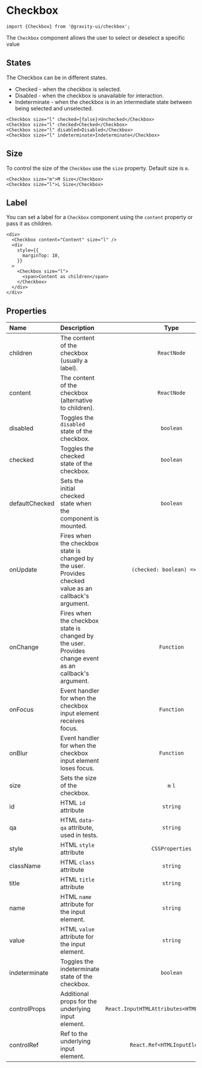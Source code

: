 <!--GITHUB_BLOCK-->

# Checkbox

<!--/GITHUB_BLOCK-->

```tsx
import {Checkbox} from '@gravity-ui/checkbox';
```

The `Checkbox` component allows the user to select or deselect a specific value

## States

The Checkbox can be in different states.

- Checked - when the checkbox is selected.
- Disabled - when the checkbox is unavailable for interaction.
- Indeterminate - when the checkbox is in an intermediate state between being selected and unselected.

<!--LANDING_BLOCK

<ExampleBlock
    code={`
<Checkbox size="l" checked={false}>Unchecked</Checkbox>
<Checkbox size="l" checked>Checked</Checkbox>
<Checkbox size="l" disabled>Disabled</Checkbox>
<Checkbox size="l" indeterminate>Indeterminate</Checkbox>
`}
>
    <UIKit.Checkbox size="l" checked={false}>Unchecked</UIKit.Checkbox>
    <UIKit.Checkbox size="l" checked>Checked</UIKit.Checkbox>
    <UIKit.Checkbox size="l" disabled>Disabled</UIKit.Checkbox>
    <UIKit.Checkbox size="l" indeterminate>Indeterminate</UIKit.Checkbox>
</ExampleBlock>

LANDING_BLOCK-->

<!--GITHUB_BLOCK-->

```tsx
<Checkbox size="l" checked={false}>Unchecked</Checkbox>
<Checkbox size="l" checked>Checked</Checkbox>
<Checkbox size="l" disabled>Disabled</Checkbox>
<Checkbox size="l" indeterminate>Indeterminate</Checkbox>
```

<!--/GITHUB_BLOCK-->

## Size

To control the size of the `Checkbox` use the `size` property. Default size is `m`.

<!--LANDING_BLOCK

<ExampleBlock
    code={`
<Checkbox size="m">M Size</Checkbox>
<Checkbox size="l">L Size</Checkbox>
`}
>
    <UIKit.Checkbox size="m">M Size</UIKit.Checkbox>
    <UIKit.Checkbox size="l">L Size</UIKit.Checkbox>
</ExampleBlock>

LANDING_BLOCK-->

<!--GITHUB_BLOCK-->

```tsx
<Checkbox size="m">M Size</Checkbox>
<Checkbox size="l">L Size</Checkbox>
```

<!--/GITHUB_BLOCK-->

## Label

You can set a label for a `Checkbox` component using the `content` property or pass it as children.

<!--LANDING_BLOCK

<ExampleBlock
    code={`
 <div>
  <Checkbox content="Content" size="l" />
  <div
      style={{
          marginTop: 10,
      }}
  >
      <Checkbox size="l">
          <span>Content as children</span>
      </Checkbox>
  </div>
</div>
`}
>
 <div>
  <UIKit.Checkbox content="Content" size="l" />
  <div
      style={{
          marginTop: 10,
      }}
  >
      <UIKit.Checkbox size="l">
          <span>Content as children</span>
      </UIKit.Checkbox>
  </div>
</div>
</ExampleBlock>

LANDING_BLOCK-->

<!--GITHUB_BLOCK-->

```tsx
<div>
  <Checkbox content="Content" size="l" />
  <div
    style={{
      marginTop: 10,
    }}
  >
    <Checkbox size="l">
      <span>Content as children</span>
    </Checkbox>
  </div>
</div>
```

<!--/GITHUB_BLOCK-->

## Properties

| Name           | Description                                                                                             |                     Type                      | Default |
| :------------- | :------------------------------------------------------------------------------------------------------ | :-------------------------------------------: | :-----: |
| children       | The content of the checkbox (usually a label).                                                          |                  `ReactNode`                  |         |
| content        | The content of the checkbox (alternative to children).                                                  |                  `ReactNode`                  |         |
| disabled       | Toggles the `disabled` state of the checkbox.                                                           |                   `boolean`                   | `false` |
| checked        | Toggles the checked state of the checkbox.                                                              |                   `boolean`                   | `false` |
| defaultChecked | Sets the initial checked state when the component is mounted.                                           |                   `boolean`                   | `false` |
| onUpdate       | Fires when the checkbox state is changed by the user. Provides checked value as an callback's argument. |         `(checked: boolean) => void`          |         |
| onChange       | Fires when the checkbox state is changed by the user. Provides change event as an callback's argument.  |                  `Function`                   |         |
| onFocus        | Event handler for when the checkbox input element receives focus.                                       |                  `Function`                   |         |
| onBlur         | Event handler for when the checkbox input element loses focus.                                          |                  `Function`                   |         |
| size           | Sets the size of the checkbox.                                                                          |                    `m` `l`                    |   `m`   |
| id             | HTML `id` attribute                                                                                     |                   `string`                    |         |
| qa             | HTML `data-qa` attribute, used in tests.                                                                |                   `string`                    |         |
| style          | HTML `style` attribute                                                                                  |                `CSSProperties`                |         |
| className      | HTML `class` attribute                                                                                  |                   `string`                    |         |
| title          | HTML `title` attribute                                                                                  |                   `string`                    |         |
| name           | HTML `name` attribute for the input element.                                                            |                   `string`                    |         |
| value          | HTML `value` attribute for the input element.                                                           |                   `string`                    |         |
| indeterminate  | Toggles the indeterminate state of the checkbox.                                                        |                   `boolean`                   | `false` |
| controlProps   | Additional props for the underlying input element.                                                      | `React.InputHTMLAttributes<HTMLInputElement>` |         |
| controlRef     | Ref to the underlying input element.                                                                    |         `React.Ref<HTMLInputElement>`         |         |
